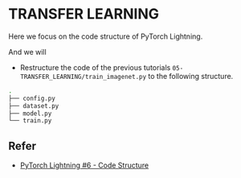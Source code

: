 # TRANSFER LEARNING

Here we focus on the code structure of PyTorch Lightning.

And we will

- Restructure the code of the previous tutorials `05-TRANSFER_LEARNING/train_imagenet.py` to the following structure.

```bash
.
├── config.py
├── dataset.py
├── model.py
└── train.py
```

## Refer

- [PyTorch Lightning #6 - Code Structure](https://www.youtube.com/watch?v=UtQoZ_v57uI&list=PLhhyoLH6IjfyL740PTuXef4TstxAK6nGP&index=6)